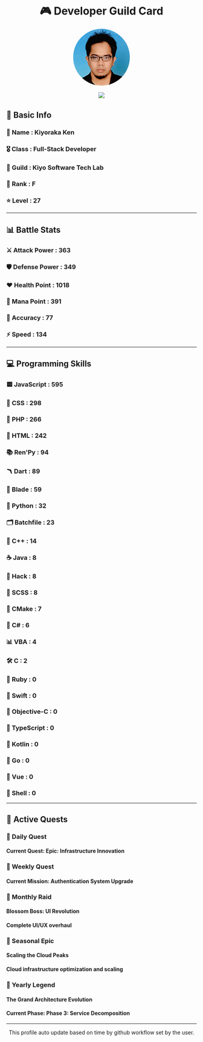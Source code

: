 <div align="center">

# 🎮 Developer Guild Card

<!-- Replace with your profile image -->
<img src="./assets/profile.png" width="150" height="150" style="border-radius: 50%"/>

![](https://komarev.com/ghpvc/?username=Kiyoraka&style=flat)
</div>

##  📌 Basic Info
### 👤 Name : Kiyoraka Ken
### 🎖️ Class : Full-Stack Developer
### 🎪 Guild : Kiyo Software Tech Lab 
### 🔰 Rank : F 
### ⭐ Level : 27

---
## 📊 Battle Stats

### ⚔️ Attack Power  : 363 
### 🛡️ Defense Power : 349 
### ❤️ Health Point  : 1018 
### 🔮 Mana Point    : 391 
### 🎯 Accuracy      : 77 
### ⚡ Speed         : 134

---
## 💻 Programming Skills

### 🟨 JavaScript : 595
### 💅 CSS : 298
### 🐘 PHP : 266
### 📄 HTML : 242
### 📚 Ren'Py : 94
### 🪃 Dart : 89
### 🧷 Blade : 59
### 🐍 Python : 32
### 🗂️ Batchfile : 23
### 🧠 C++ : 14
### ☕ Java : 8
### 🧬 Hack : 8
### 👗 SCSS : 8
### 🧱 CMake : 7
### 🎻 C# : 6
### 📊 VBA : 4
### 🛠️ C : 2
### 🔻 Ruby : 0
### 🦅 Swift : 0
### 🍎 Objective-C : 0
### 📝 TypeScript : 0
### 🎯 Kotlin : 0
### 📝 Go : 0
### 📝 Vue : 0
### 📝 Shell : 0

---
## 📜 Active Quests

### 🌅 Daily Quest

#### Current Quest: Epic: Infrastructure Innovation

### 📅 Weekly Quest
#### Current Mission: Authentication System Upgrade

### 🌙 Monthly Raid
#### Blossom Boss: UI Revolution
#### Complete UI/UX overhaul

### 🌠 Seasonal Epic
#### Scaling the Cloud Peaks
#### Cloud infrastructure optimization and scaling

### 👑 Yearly Legend
#### The Grand Architecture Evolution
#### Current Phase: Phase 3: Service Decomposition

---
<div align="center">
  This profile auto update based on time by github workflow set by the user.
</div>